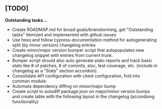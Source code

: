 ## [TODO]
**Outstanding tasks...**
<p>

* Create ROADMAP.md for broad goals/brainstorming, get "Outstanding tasks" itemized and implemented with github issues
* Use hexo and follow cypress-documentation method for autogenerating split (by minor version) changelog entries
* Create minor/major version bumper script that autopopulates new changelog snippet with entries from current trunk.
* Bumper script should also auto generate plato reports and track basic stats like # of patches, # of commits, sloc, test coverage, etc. (include in changelog as a "Stats" section accordion).
* Consolidate API configuration with client configuration, fold into common module.
* Automate dependency diffing on minor/major bump
* Create script to autodiff package.json on major/minor version bumps and create table with the following layout in the changelog (accordiong functionality)

</p>
